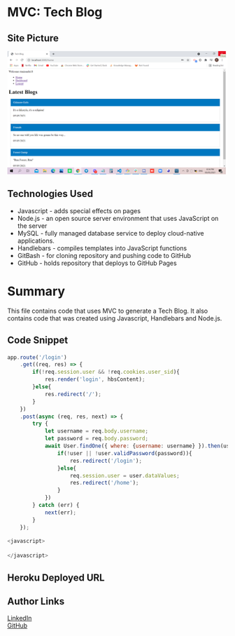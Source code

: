 # MVC: Tech Blog

## Site Picture
![Site](techblog.png)

## Technologies Used
- Javascript - adds special effects on pages
- Node.js - an open source server environment that uses JavaScript on the server
- MySQL - fully managed database service to deploy cloud-native applications.
- Handlebars - compiles templates into JavaScript functions
- GitBash - for cloning repository and pushing code to GitHub
- GitHub - holds repository that deploys to GitHub Pages

# Summary
This file contains code that uses MVC to generate a Tech Blog. It also contains code that was created using Javascript, Handlebars and Node.js. 

## Code Snippet
```javascript
app.route('/login')
    .get((req, res) => {
        if(!req.session.user && !req.cookies.user_sid){   
            res.render('login', hbsContent);
        }else{
            res.redirect('/');
        }
    })
    .post(async (req, res, next) => {
        try {
            let username = req.body.username;
            let password = req.body.password;
            await User.findOne({ where: {username: username} }).then(user => {
                if(!user || !user.validPassword(password)){
                    res.redirect('/login');
                }else{
                    req.session.user = user.dataValues;
                    res.redirect('/home');
                }
            })
        } catch (err) {
            next(err);
        }
    });
```

```javascript
<javascript>

</javascript>
```
## Heroku Deployed URL

## Author Links 
[LinkedIn](https://www.linkedin.com/in/rosario-miranda-b81170132/)<br />
[GitHub](https://github.com/rtmiranda18)
